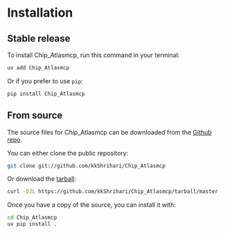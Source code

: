 # Installation

## Stable release

To install Chip_Atlasmcp, run this command in your terminal:

```sh
uv add Chip_Atlasmcp
```

Or if you prefer to use `pip`:

```sh
pip install Chip_Atlasmcp
```

## From source

The source files for Chip_Atlasmcp can be downloaded from the [Github repo](https://github.com/kkShrihari/Chip_Atlasmcp).

You can either clone the public repository:

```sh
git clone git://github.com/kkShrihari/Chip_Atlasmcp
```

Or download the [tarball](https://github.com/kkShrihari/Chip_Atlasmcp/tarball/master):

```sh
curl -OJL https://github.com/kkShrihari/Chip_Atlasmcp/tarball/master
```

Once you have a copy of the source, you can install it with:

```sh
cd Chip_Atlasmcp
uv pip install .
```
